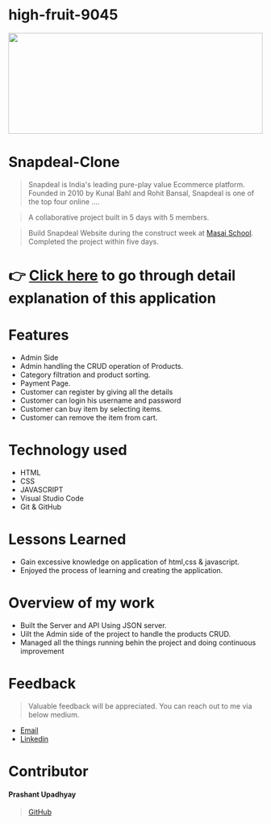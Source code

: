 # high-fruit-9045

<img src="https://github.com/Prashantomm/high-fruit-9045/assets/112774297/043553b3-980b-4ac6-bc3d-91a04db28a8e" width="100%" height="200">
 
# Snapdeal-Clone

> Snapdeal is India's leading pure-play value Ecommerce platform. Founded in 2010 by Kunal Bahl and Rohit Bansal, Snapdeal is one of the top four online ....

> A collaborative project built in 5 days with 5 members.


> Build Snapdeal Website during the construct week at [Masai School](https://masaischool.com/). Completed the project within five days.



# 👉 [Click here](https://prashantomm.github.io/high-fruit-9045/) to go through detail explanation of this application 

# Features

- Admin Side
- Admin handling the CRUD operation of Products.
- Category filtration and product sorting.
- Payment Page.
- Customer can register by giving all the details
- Customer can login his username and password
- Customer can buy item by selecting items.
- Customer can remove the item from cart.

# Technology used 

- HTML
- CSS
- JAVASCRIPT
- Visual Studio Code
- Git & GitHub

# Lessons Learned

- Gain excessive knowledge on application of html,css & javascript.
- Enjoyed the process of learning and creating the application.



# Overview of my work
-  Built the Server and API Using JSON server.
-  Uilt the Admin side of the project to handle the products CRUD.
-  Managed all the things running behin the project and doing continuous improvement
   

# Feedback
> Valuable feedback will be appreciated.
> You can reach out to me via below medium.

- [Email](prashantupadhyayjpl@gmail.com)
- [Linkedin](https://www.linkedin.com/in/prashant-upadhyay-77a18b237/)
# Contributor
#### Prashant Upadhyay
>[GitHub](https://github.com/Prashantomm)

